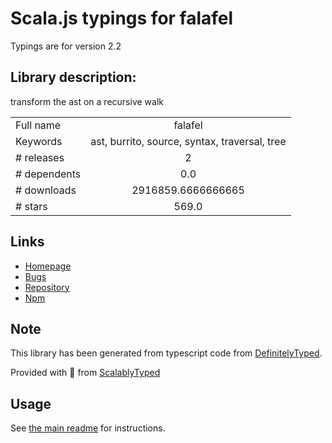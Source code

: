 
# Scala.js typings for falafel

Typings are for version 2.2

## Library description:
transform the ast on a recursive walk

|                    |                 |
| ------------------ | :-------------: |
| Full name          | falafel |
| Keywords           | ast, burrito, source, syntax, traversal, tree |
| # releases         | 2 |
| # dependents       | 0.0 |
| # downloads        | 2916859.6666666665 |
| # stars            | 569.0 |

## Links
- [Homepage](https://github.com/substack/node-falafel#readme)
- [Bugs](https://github.com/substack/node-falafel/issues)
- [Repository](https://github.com/substack/node-falafel)
- [Npm](https://www.npmjs.com/package/falafel)
    


## Note
This library has been generated from typescript code from [DefinitelyTyped](https://definitelytyped.org).

Provided with :purple_heart: from [ScalablyTyped](https://github.com/oyvindberg/ScalablyTyped)

## Usage
See [the main readme](../../readme.md) for instructions.


